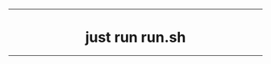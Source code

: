<!--- BEGIN: FILEPATH: /home/dexter/Desktop/SQLproject/README.md -->
---

<center><h1>just run run.sh </h1></center>

---

<!--- END: FILEPATH -->

